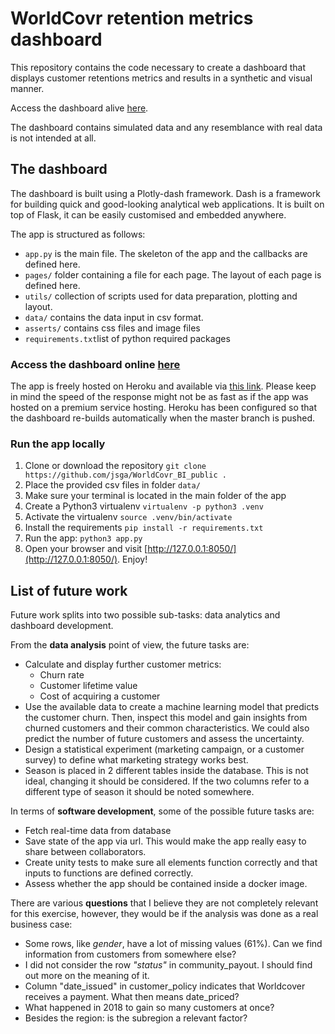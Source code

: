# WorldCovr retention metrics dashboard

This repository contains the code necessary to create a dashboard that displays customer retentions metrics and results in a synthetic and visual manner.

Access the dashboard alive [here](https://worldcover-bi-public.herokuapp.com/).

The dashboard contains simulated data and any resemblance with real data is not intended at all.

## The dashboard

The dashboard is built using a Plotly-dash framework. Dash is a framework for building quick and good-looking analytical web applications. It is built on top of Flask, it can be easily customised and embedded anywhere.

The app is structured as follows:

- `app.py` is the main file. The skeleton of the app and the callbacks are defined here.
- `pages/` folder containing a file for each page. The layout of each page is defined here.
- `utils/` collection of scripts used for data preparation, plotting and layout.
- `data/` contains the data input in csv format.
- `asserts/` contains css files and image files
- `requirements.txt`list of python required packages



### Access the dashboard online [here](https://worldcover-bi-public.herokuapp.com/) 

The app is freely hosted on Heroku and available via [this link](https://worldcover-bi-public.herokuapp.com/). Please keep in mind the speed of the response might not be as fast as if the app was hosted on a premium service hosting. Heroku has been configured so that the dashboard re-builds automatically when the master branch is pushed.


### Run the app locally

1. Clone or download the repository `git clone https://github.com/jsga/WorldCovr_BI_public .`
2. Place the provided csv files in folder `data/`
3. Make sure your terminal is located in the main folder of the app
4. Create a Python3 virtualenv `virtualenv -p python3 .venv`
5. Activate the virtualenv `source .venv/bin/activate`
6. Install the requirements `pip install -r requirements.txt`
7. Run the app: `python3 app.py`
8. Open your browser and visit [http://127.0.0.1:8050/](http://127.0.0.1:8050/). Enjoy!


## List of future work

Future work splits into two possible sub-tasks: data analytics and dashboard development.

From the **data analysis** point of view, the future tasks are:

- Calculate and display further customer metrics:
    - Churn rate
    - Customer lifetime value
    - Cost of acquiring a customer
- Use the available data to create a machine learning model that predicts the customer churn. Then, inspect this model and gain insights from churned customers and their common characteristics. We could also predict the number of future customers and assess the uncertainty.
- Design a statistical experiment (marketing campaign, or a customer survey) to define what marketing strategy works best.
- Season is placed in 2 different tables inside the database. This is not ideal, changing it should be considered. If the two columns refer to a different type of season it should be noted somewhere.

In terms of **software development**, some of the possible future tasks are:

- Fetch real-time data from database
- Save state of the app via url. This would make the app really easy to share between collaborators.
- Create unity tests to make sure all elements function correctly and that inputs to functions are defined correctly.
- Assess whether the app should be contained inside a docker image.


There are various **questions** that I believe they are not completely relevant for this exercise, however, they would be if the analysis was done as a real business case:

- Some rows, like _gender_, have a lot of missing values (61%). Can we find information from customers from somewhere else?
- I did not consider the row _"status"_ in community_payout. I should find out more on the meaning of it.
- Column "date_issued" in customer_policy indicates that Worldcover receives a payment. What then means date_priced?
- What happened in 2018 to gain so many customers at once?
- Besides the region: is the subregion a relevant factor?
